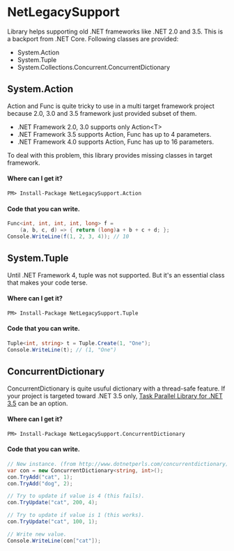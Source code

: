 # NetLegacySupport

Library helps supporting old .NET frameworks like .NET 2.0 and 3.5.
This is a backport from .NET Core. Following classes are provided:

 - System.Action
 - System.Tuple
 - System.Collections.Concurrent.ConcurrentDictionary

## System.Action

Action and Func is quite tricky to use in a multi target framework project because 2.0, 3.0 and 3.5 framework just provided subset of them.

 - .NET Framework 2.0, 3.0 supports only Action\<T\>
 - .NET Framework 3.5 supports Action, Func has up to 4 parameters.
 - .NET Framework 4.0 supports Action, Func has up to 16 parameters.

To deal with this problem, this library provides missing classes in target framework.

#### Where can I get it?

```
PM> Install-Package NetLegacySupport.Action
```

#### Code that you can write.

```csharp
Func<int, int, int, int, long> f =
    (a, b, c, d) => { return (long)a + b + c + d; };
Console.WriteLine(f(1, 2, 3, 4)); // 10
```

## System.Tuple

Until .NET Framework 4, tuple was not supported. But it's an essential class that makes your code terse.

#### Where can I get it?

```
PM> Install-Package NetLegacySupport.Tuple
```

#### Code that you can write.
```csharp
Tuple<int, string> t = Tuple.Create(1, "One");
Console.WriteLine(t); // (1, "One")
```

## ConcurrentDictionary

ConcurrentDictionary is quite usuful dictionary with a thread-safe feature.
If your project is targeted toward .NET 3.5 only, 
[Task Parallel Library for .NET 3.5](https://www.nuget.org/packages/TaskParallelLibrary/) can be an option.

#### Where can I get it?

```
PM> Install-Package NetLegacySupport.ConcurrentDictionary
```

#### Code that you can write.

```csharp
// New instance. (from http://www.dotnetperls.com/concurrentdictionary)
var con = new ConcurrentDictionary<string, int>();
con.TryAdd("cat", 1);
con.TryAdd("dog", 2);

// Try to update if value is 4 (this fails).
con.TryUpdate("cat", 200, 4);

// Try to update if value is 1 (this works).
con.TryUpdate("cat", 100, 1);

// Write new value.
Console.WriteLine(con["cat"]);
```
